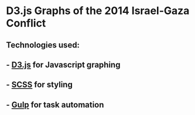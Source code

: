 # D3.js Graphs of the 2014 Israel-Gaza Conflict
## Technologies used:
## - [D3.js](http://d3js.org/) for Javascript graphing
## - [SCSS](http://sass-lang.com/) for styling
## - [Gulp](http://gulpjs.com/) for task automation


